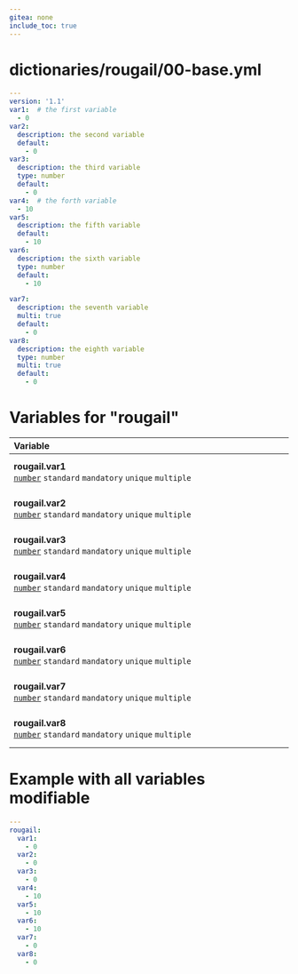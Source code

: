 ```yaml
---
gitea: none
include_toc: true
---
```

# dictionaries/rougail/00-base.yml

```yaml
---
version: '1.1'
var1:  # the first variable
  - 0
var2:
  description: the second variable
  default:
    - 0
var3:
  description: the third variable
  type: number
  default:
    - 0
var4:  # the forth variable
  - 10
var5:
  description: the fifth variable
  default:
    - 10
var6:
  description: the sixth variable
  type: number
  default:
    - 10

var7:
  description: the seventh variable
  multi: true
  default:
    - 0
var8:
  description: the eighth variable
  type: number
  multi: true
  default:
    - 0
```
# Variables for "rougail"

| Variable&nbsp;&nbsp;&nbsp;&nbsp;&nbsp;&nbsp;&nbsp;&nbsp;&nbsp;&nbsp;&nbsp;&nbsp;&nbsp;&nbsp;&nbsp;&nbsp;&nbsp;&nbsp;&nbsp;&nbsp;&nbsp;&nbsp;&nbsp;&nbsp;&nbsp;&nbsp;&nbsp;&nbsp;&nbsp;&nbsp;&nbsp;&nbsp;&nbsp;&nbsp;&nbsp;&nbsp;&nbsp;&nbsp;&nbsp;&nbsp;&nbsp;&nbsp;&nbsp;&nbsp;&nbsp;&nbsp;&nbsp;&nbsp;&nbsp;&nbsp;&nbsp;&nbsp;&nbsp;&nbsp;&nbsp;&nbsp;&nbsp;&nbsp;&nbsp;&nbsp;&nbsp;&nbsp;&nbsp;&nbsp;&nbsp;&nbsp;&nbsp;&nbsp;&nbsp;&nbsp;&nbsp;&nbsp;&nbsp;&nbsp;&nbsp;&nbsp;&nbsp;&nbsp;&nbsp;&nbsp;&nbsp;&nbsp;&nbsp;&nbsp;&nbsp;&nbsp;&nbsp;&nbsp;&nbsp;&nbsp;&nbsp;&nbsp;&nbsp;&nbsp;&nbsp;&nbsp;&nbsp;&nbsp;&nbsp;&nbsp;&nbsp;&nbsp;&nbsp;&nbsp;&nbsp;&nbsp;&nbsp;&nbsp;&nbsp;&nbsp;&nbsp;&nbsp;&nbsp;&nbsp;&nbsp;&nbsp;&nbsp;&nbsp;   | Description&nbsp;&nbsp;&nbsp;&nbsp;&nbsp;&nbsp;&nbsp;&nbsp;&nbsp;&nbsp;&nbsp;&nbsp;&nbsp;&nbsp;&nbsp;&nbsp;&nbsp;&nbsp;&nbsp;&nbsp;&nbsp;&nbsp;&nbsp;&nbsp;&nbsp;&nbsp;&nbsp;&nbsp;&nbsp;&nbsp;&nbsp;&nbsp;&nbsp;&nbsp;&nbsp;&nbsp;&nbsp;&nbsp;&nbsp;&nbsp;&nbsp;&nbsp;&nbsp;&nbsp;&nbsp;&nbsp;&nbsp;&nbsp;&nbsp;&nbsp;&nbsp;&nbsp;&nbsp;&nbsp;&nbsp;&nbsp;&nbsp;&nbsp;&nbsp;&nbsp;&nbsp;&nbsp;&nbsp;&nbsp;&nbsp;&nbsp;&nbsp;&nbsp;&nbsp;&nbsp;&nbsp;&nbsp;&nbsp;&nbsp;&nbsp;&nbsp;&nbsp;&nbsp;&nbsp;&nbsp;&nbsp;&nbsp;&nbsp;&nbsp;&nbsp;&nbsp;&nbsp;&nbsp;&nbsp;&nbsp;&nbsp;&nbsp;&nbsp;&nbsp;&nbsp;&nbsp;&nbsp;&nbsp;&nbsp;&nbsp;&nbsp;&nbsp;&nbsp;&nbsp;&nbsp;&nbsp;&nbsp;&nbsp;&nbsp;&nbsp;&nbsp;&nbsp;&nbsp;&nbsp;&nbsp;   |
|------------------------------------------------------------------------------------------------------------------------------------------------------------------------------------------------------------------------------------------------------------------------------------------------------------------------------------------------------------------------------------------------------------------------------------------------------------------------------------------------------------------------------------------------------------------------------------------------------------------------------------------------------------------------------------------------------------------------------------------------|---------------------------------------------------------------------------------------------------------------------------------------------------------------------------------------------------------------------------------------------------------------------------------------------------------------------------------------------------------------------------------------------------------------------------------------------------------------------------------------------------------------------------------------------------------------------------------------------------------------------------------------------------------------------------------------------------------------------------------|
| **rougail.var1**<br/>[`number`](https://rougail.readthedocs.io/en/latest/variable.html#variables-types) `standard` `mandatory` `unique` `multiple`                                                                                                                                                                                                                                                                                                                                                                                                                                                                                                                                                                                             | The first variable.<br/>**Default**: <br/>- 0                                                                                                                                                                                                                                                                                                                                                                                                                                                                                                                                                                                                                                                                                   |
| **rougail.var2**<br/>[`number`](https://rougail.readthedocs.io/en/latest/variable.html#variables-types) `standard` `mandatory` `unique` `multiple`                                                                                                                                                                                                                                                                                                                                                                                                                                                                                                                                                                                             | The second variable.<br/>**Default**: <br/>- 0                                                                                                                                                                                                                                                                                                                                                                                                                                                                                                                                                                                                                                                                                  |
| **rougail.var3**<br/>[`number`](https://rougail.readthedocs.io/en/latest/variable.html#variables-types) `standard` `mandatory` `unique` `multiple`                                                                                                                                                                                                                                                                                                                                                                                                                                                                                                                                                                                             | The third variable.<br/>**Default**: <br/>- 0                                                                                                                                                                                                                                                                                                                                                                                                                                                                                                                                                                                                                                                                                   |
| **rougail.var4**<br/>[`number`](https://rougail.readthedocs.io/en/latest/variable.html#variables-types) `standard` `mandatory` `unique` `multiple`                                                                                                                                                                                                                                                                                                                                                                                                                                                                                                                                                                                             | The forth variable.<br/>**Default**: <br/>- 10                                                                                                                                                                                                                                                                                                                                                                                                                                                                                                                                                                                                                                                                                  |
| **rougail.var5**<br/>[`number`](https://rougail.readthedocs.io/en/latest/variable.html#variables-types) `standard` `mandatory` `unique` `multiple`                                                                                                                                                                                                                                                                                                                                                                                                                                                                                                                                                                                             | The fifth variable.<br/>**Default**: <br/>- 10                                                                                                                                                                                                                                                                                                                                                                                                                                                                                                                                                                                                                                                                                  |
| **rougail.var6**<br/>[`number`](https://rougail.readthedocs.io/en/latest/variable.html#variables-types) `standard` `mandatory` `unique` `multiple`                                                                                                                                                                                                                                                                                                                                                                                                                                                                                                                                                                                             | The sixth variable.<br/>**Default**: <br/>- 10                                                                                                                                                                                                                                                                                                                                                                                                                                                                                                                                                                                                                                                                                  |
| **rougail.var7**<br/>[`number`](https://rougail.readthedocs.io/en/latest/variable.html#variables-types) `standard` `mandatory` `unique` `multiple`                                                                                                                                                                                                                                                                                                                                                                                                                                                                                                                                                                                             | The seventh variable.<br/>**Default**: <br/>- 0                                                                                                                                                                                                                                                                                                                                                                                                                                                                                                                                                                                                                                                                                 |
| **rougail.var8**<br/>[`number`](https://rougail.readthedocs.io/en/latest/variable.html#variables-types) `standard` `mandatory` `unique` `multiple`                                                                                                                                                                                                                                                                                                                                                                                                                                                                                                                                                                                             | The eighth variable.<br/>**Default**: <br/>- 0                                                                                                                                                                                                                                                                                                                                                                                                                                                                                                                                                                                                                                                                                  |


# Example with all variables modifiable

```yaml
---
rougail:
  var1:
    - 0
  var2:
    - 0
  var3:
    - 0
  var4:
    - 10
  var5:
    - 10
  var6:
    - 10
  var7:
    - 0
  var8:
    - 0
```
